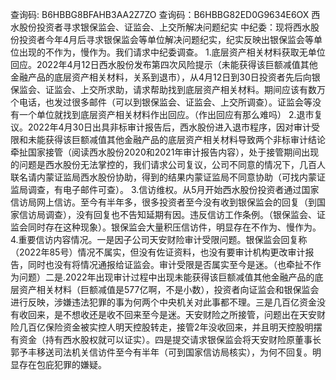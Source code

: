查询码: B6HBBG8BFAHB3AA2Z7ZO
查询码：B6HBBG82ED0G9634E6OX
西水股份投资者寻求银保监会、证监会、上交所解决问题纪实
中纪委：现将西水股份投资者今年4月后寻求银保监会等单位解决问题纪实，纪实反映出银保监会等单位出现的不作为，慢作为。我们请求中纪委调查。
1.底层资产相关材料获取无单位回应。2022年4月12日西水股份发布第四次风险提示（未能获得该巨额减值其他金融产品的底层资产相关材料，关系到退市），从4月12日到30日投资者先后向银保监会、证监会、上交所求助，请求帮助找到底层资产相关材料。期间应该有数万个电话，也发过很多邮件（可以到银保监会、证监会、上交所调查）。证监会等没有一个单位就找到底层资产相关材料作出回应。（作出回应有那么难吗）
2.退市复议。2022年4月30日出具非标审计报告后，西水股份进入退市程序，因对审计受限和未能获得该巨额减值其他金融产品的底层资产相关材料导致两个非标审计结论牵扯国家接管（阅读西水股份2020和2021年审计报告内容），处于接管期间出现的问题是西水股份无法掌控的，我们请求公司复议，公司不同意的情况下，几百人联名请内蒙证监局西水股份协助，得到的结果内蒙证监局不同意协助（可找内蒙证监局调查，有电子邮件可查）。
3.信访维权。从5月开始西水股份投资者通过国家信访局网上信访。至今有半年多，很多投资者至今没有收到银保监会的回复（到国家信访局调查），没有回复也不告知延期有因。违反信访工作条例。（银保监会、证监会同时存在这种现象）。银保监会大量积压信访件，明显存在不作为、慢作为。
4.重要信访内容情况。一是因子公司天安财险审计受限问题。银保监会回复称（2022年85号）情况不属实，但没有佐证资料，也没有要审计机构更改审计报告，同时也没有将情况通报给证监会。审计受限是否属实至今是迷。（也牵扯不作为问题）二是.2022年出现审计过程中出现未能获得该巨额减值其他金融产品的底层资产相关材料（巨额减值是577亿啊，不是小数），投资者向证监会和银保监会进行反映，涉嫌违法犯罪的事为何两个中央机关对此事都不理。三是几百亿资金没有收回来，是不想收还是收不回来至今是迷。天安财险之所接管，问题出在天安财险几百亿保险资金被实控人明天控股转走，接管2年没收回来，并且明天控股明摆有资金（持有西水股权就可以证实）。四是提交请求银保监会将天安财险原董事长郭予丰移送司法机关信访件至今有半年（可到国家信访局核实），为何不回复。明显存在包庇犯罪的嫌疑。
